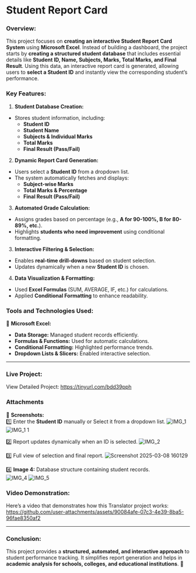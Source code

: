 # Student Report Card
### **Overview:**  
This project focuses on **creating an interactive Student Report Card System** using **Microsoft Excel**. Instead of building a dashboard, the project starts by **creating a structured student database** that includes essential details like **Student ID, Name, Subjects, Marks, Total Marks, and Final Result**. Using this data, an interactive report card is generated, allowing users to **select a Student ID** and instantly view the corresponding student’s performance.  

### **Key Features:**  

1. **Student Database Creation:**  
- Stores student information, including:  
  - **Student ID**  
  - **Student Name**  
  - **Subjects & Individual Marks**  
  - **Total Marks**  
  - **Final Result (Pass/Fail)**  

2. **Dynamic Report Card Generation:**  
- Users select a **Student ID** from a dropdown list.  
- The system automatically fetches and displays:  
  - **Subject-wise Marks**  
  - **Total Marks & Percentage**  
  - **Final Result (Pass/Fail)**  

3. **Automated Grade Calculation:**  
- Assigns grades based on percentage (e.g., **A for 90-100%, B for 80-89%, etc.**).  
- Highlights **students who need improvement** using conditional formatting.  

3. **Interactive Filtering & Selection:**  
- Enables **real-time drill-downs** based on student selection.  
- Updates dynamically when a new **Student ID** is chosen.  

4. **Data Visualization & Formatting:**  
- Used **Excel Formulas** (SUM, AVERAGE, IF, etc.) for calculations.  
- Applied **Conditional Formatting** to enhance readability.  

### **Tools and Technologies Used:**  

📌 **Microsoft Excel:**  
- **Data Storage:** Managed student records efficiently.  
- **Formulas & Functions:** Used for automatic calculations.  
- **Conditional Formatting:** Highlighted performance trends.  
- **Dropdown Lists & Slicers:** Enabled interactive selection.  

---
### Live Project:  
View Detailed Project: https://tinyurl.com/bdd39pph

### **Attachments**  

📌 **Screenshots:**  
1️⃣ Enter the **Student ID** manually or Select it from a dropdown list.
![IMG_1](https://github.com/user-attachments/assets/4b3c646a-2969-4f17-b287-149e65409433)
![IMG_1 1](https://github.com/user-attachments/assets/0dae67e3-8b86-468d-9c45-9907cdc94a75)


2️⃣ Report updates dynamically when an ID is selected.
![IMG_2](https://github.com/user-attachments/assets/8119ce31-dd87-4b6c-9cc9-13b3d330ffbc)


3️⃣ Full view of selection and final report.
![Screenshot 2025-03-08 160129](https://github.com/user-attachments/assets/dce63f15-3240-4c49-98c9-5ca3000bfc53)

4️⃣ **Image 4:** Database structure containing student records.  
![IMG_4](https://github.com/user-attachments/assets/b8a10f18-e804-4f65-be07-28adb641cee4)
![IMG_5](https://github.com/user-attachments/assets/23574d85-1295-4d0c-9563-b30122013394)


### **Video Demonstration:**
Here’s a video that demonstrates how this Translator project works:
https://github.com/user-attachments/assets/90084afe-07c3-4e39-8ba5-96fae8350af2

---

### **Conclusion:**  
This project provides a **structured, automated, and interactive approach** to student performance tracking. It simplifies report generation and helps in **academic analysis for schools, colleges, and educational institutions**. 🚀  
